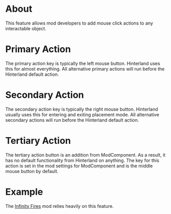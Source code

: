 # About
This feature allows mod developers to add mouse click actions to any interactable object.

# Primary Action
The primary action key is typically the left mouse button. Hinterland uses this for almost everything. All alternative primary actions will run before the Hinterland default action.

# Secondary Action
The secondary action key is typically the right mouse button. Hinterland usually uses this for entering and exiting placement mode. All alternative secondary actions will run before the Hinterland default action.

# Tertiary Action
The tertiary action button is an addition from ModComponent. As a result, it has no default functionality from Hinterland on anything. The key for this action is set in the mod settings for ModComponent and is the middle mouse button by default.

# Example

The [Infinity Fires](https://github.com/ds5678/InfinityFires) mod relies heavily on this feature.